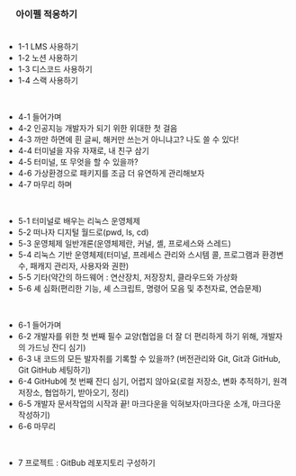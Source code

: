 ### &nbsp;  &nbsp;  &nbsp;아이펠 적응하기<br><br>

- 1-1 LMS 사용하기
- 1-2 노션 사용하기
- 1-3 디스코드 사용하기
- 1-4 스랙 사용하기
<br>

- 4-1 들어가며
- 4-2 인공지능 개발자가 되기 위한 위대한 첫 걸음
- 4-3 까만 하면에 흰 글씨, 해커만 쓰는거 아니냐고? 나도 쓸 수 있다!
- 4-4 터미널을 자유 자재로, 내 친구 삼기
- 4-5 터미널, 또 무엇을 할 수 있을까?
- 4-6 가상환경으로 패키지를 조금 더 유연하게 관리해보자
- 4-7 마무리 하며
<br>

- 5-1 터미널로 배우는 리눅스 운영체제
- 5-2 떠나자 디지털 월드로(pwd, ls, cd)
- 5-3 운영체제 일반개론(운영체제란, 커널, 셸, 프로세스와 스레드)
- 5-4 리눅스 기반 운영체제(터미널, 프레세스 관리와 스시템 콜, 프로그램과 환경변수, 패캐지 관리자, 사용자와 권한)
- 5-5 기타(약간의 하드웨어 : 연산장치, 저장장치, 클라우드와 가상화
- 5-6 셰 심화(편리한 기능, 셰 스크립트, 명령어 모음 및 추천자료, 연습문제)
<br>

- 6-1 들어가며
- 6-2 개발자를 위한 첫 번째 필수 교양(협업을 더 잘 더 편리하게 하기 위해, 개발자의 가드닝 잔디 심기)
- 6-3 내 코드의 모든 발자취를 기록할 수 있을까? (버전관리와 Git, Git과 GitHub, Git GitHub 세팅하기)
- 6-4 GitHub에 첫 번째 잔디 심기, 어렵지 않아요(로컬 저장소, 변화 추적하기, 원격 저장소, 협업하기, 받아오기, 정리)
- 6-5 개발자 문서작업의 시작과 끝! 마크다운을 익혀보자(마크다운 소개, 마크다운 작성하기)
- 6-6 마무리
<br>

- 7 프로젝트 : GitBub 레포지토리 구성하기 
